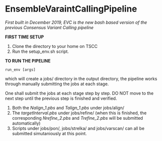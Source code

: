 # EnsembleVaraintCallingPipeline
*First built in December 2019, EVC is the new bash based version of the previous Consensus Variant Calling pipeline*


**FIRST TIME SETUP**

1. Clone the directory to your home on TSCC
2. Run the setup_env.sh script.


**TO RUN THE PIPELINE**
```
run_env [args]
```
which will create a jobs/ directory in the output directory, the pipeline works through manually submitting the jobs at each stage.

One shall submit the jobs at each stage step by step. DO NOT move to the next step until the previous step is finished and verified. 

1. Both the *Nalign_1.pbs* and *Talign_1.pbs* under jobs/align/
2. The *targetInterval.pbs* under jobs/refine/ (when this is finished, the corresponding *Nrefine_2.pbs* and *Trefine_2.pbs* will be submitted automatically)
3. Scripts under jobs/pon/, jobs/strelka/ and jobs/varscan/ can all be submitted simutaniously at this point.
